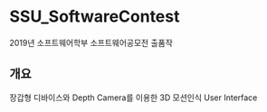 # SSU_SoftwareContest

2019년 소프트웨어학부 소프트웨어공모전 출품작

## 개요

장갑형 디바이스와 Depth Camera를 이용한 3D 모션인식 User Interface

